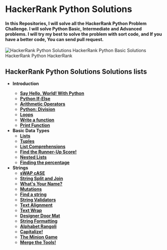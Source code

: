 # HackerRank Python Solutions
#### In this Repositories, I will solve all the HackerRank Python Problem Challenge. I will solve Python Basic, Intermediate and Advanced problems. I will try my best to solve the problem with sort code, and If you have a better code, You can send pull request. 
![HackerRank Python Solutions  HackerRank Python Basic Solutions  HackerRank Python  HackerRank](https://user-images.githubusercontent.com/74883556/189772302-2c3a46cd-566f-40c5-9b32-ea649a28141b.jpg)


## HackerRank Python Solutions Solutions lists
<ul dir="auto">
<li><b>Introduction<b> </li>
<ul dir="auto">
<li><a href="Introduction/SayHelloWorldWithPython.py">Say Hello, World! With Python</a></li>
<li><a href="Introduction/Python_If_Else.py">Python If-Else</a></li>
<li><a href="Introduction/Arithmetic_Operators.py">Arithmetic Operators</a></li>
<li><a href="Introduction/Python_Division.py">Python: Division</a></li>
<li><a href="Introduction/Loops.py">Loops</a></li>
<li><a href="Introduction/Witte_a_function.py">Write a function</a></li>
<li><a href="Introduction/print_function.py">Print Function</a></li>
</ul>
</li>
  <li>Basic Data Types
<ul dir="auto">
<li><a href="Basic Data Types/Lists.py">Lists</a></li>
<li><a href="Basic Data Types/Tuples.py">Tuples</a></li>
<li><a href="Basic Data Types/List_Comprehensions.py">List Comprehensions</a></li>
<li><a href="Basic Data Types/FindtheSecondLargestNumber.py">Find the Runner-Up Score!</a></li>
<li><a href="Basic Data Types/Nested_Lists.py">Nested Lists</a></li>
<li><a href="Basic Data Types/Findingthepercentage.py">Finding the percentage</a></li>
</ul>
</li>


  <li>Strings
<ul dir="auto">
<li><a href="Strings/sWAPcASE.py">sWAP cASE</a></li>
<li><a href="Strings/StringSplitandJoin.py">String Split and Join</a></li>
<li><a href="Strings/WhatsYourName.py">What's Your Name?</a></li>
<li><a href="Strings/Mutations.py">Mutations</a></li>
<li><a href="Strings/Findastring.py">Find a string</a></li>
<li><a href="Strings/StringValidators.py">String Validators</a></li>
<li><a href="Strings/TextAlignment.py">Text Alignment</a></li>
<li><a href="Strings/TextWrap.py">Text Wrap</a></li>
<li><a href="Strings/DesignerDoorMat.py">Designer Door Mat</a></li>
<li><a href="Strings/StringFormatting.py">String Formatting</a></li>
<li><a href="Strings/AlphabetRangoli.py">Alphabet Rangoli</a></li>
<li><a href="Strings/Capitalize.py">Capitalize!</a></li>
<li><a href="Strings/TheMinionGame.py">The Minion Game</a></li>
<li><a href="Strings/MergeTheTools.py">Merge the Tools!</a></li>
</ul>
</li>





